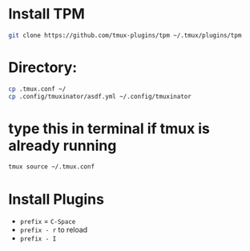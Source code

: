 # Install TPM

```sh
git clone https://github.com/tmux-plugins/tpm ~/.tmux/plugins/tpm
```

# Directory:

```sh
cp .tmux.conf ~/
cp .config/tmuxinator/asdf.yml ~/.config/tmuxinator
```

# type this in terminal if tmux is already running

```sh
tmux source ~/.tmux.conf
```

# Install Plugins

- `prefix` = `C-Space`
- `prefix - r` to reload
- `prefix - I`
